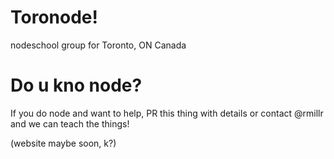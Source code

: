 # Toronode!

nodeschool group for Toronto, ON Canada

# Do u kno node?

If you do node and want to help, PR this thing with details or contact @rmillr and we can teach the things!

(website maybe soon, k?)
